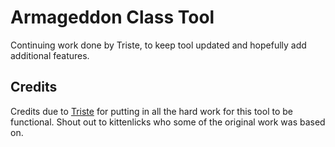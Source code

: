 # Armageddon Class Tool
Continuing work done by Triste, to keep tool updated and hopefully add additional features.


## Credits
Credits due to [Triste](https://github.com/tristeArmageddon/) for putting in all the hard work for this tool to be functional. Shout out to kittenlicks who some of the original work was based on.
